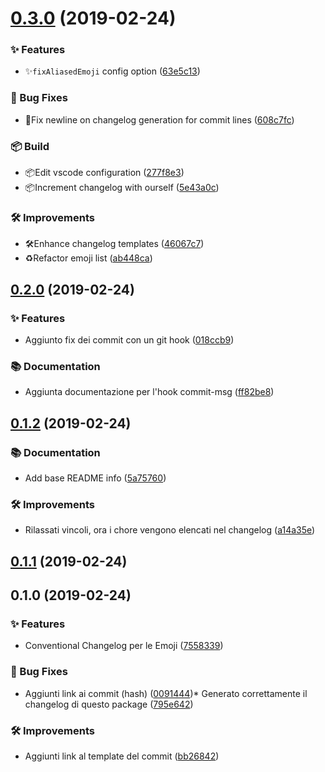 # [0.3.0](https://github.com/favoloso/conventional-changelog-emoji/compare/v0.2.0...v0.3.0) (2019-02-24)


### ✨ Features

* ✨`fixAliasedEmoji` config option ([63e5c13](https://github.com/favoloso/conventional-changelog-emoji/commit/63e5c13))


### 🐛 Bug Fixes

* 🐛Fix newline on changelog generation for commit lines ([608c7fc](https://github.com/favoloso/conventional-changelog-emoji/commit/608c7fc))


### 📦 Build

* 📦Edit vscode configuration ([277f8e3](https://github.com/favoloso/conventional-changelog-emoji/commit/277f8e3))
* 📦Increment changelog with ourself ([5e43a0c](https://github.com/favoloso/conventional-changelog-emoji/commit/5e43a0c))


### 🛠 Improvements

* 🛠Enhance changelog templates ([46067c7](https://github.com/favoloso/conventional-changelog-emoji/commit/46067c7))
* ♻️Refactor emoji list ([ab448ca](https://github.com/favoloso/conventional-changelog-emoji/commit/ab448ca))


## [0.2.0](https://github.com/favoloso/conventional-changelog-emoji/compare/v0.1.2...v0.2.0) (2019-02-24)


### ✨ Features

* Aggiunto fix dei commit con un git hook ([018ccb9](https://github.com/favoloso/conventional-changelog-emoji/commit/018ccb9))

### 📚 Documentation

* Aggiunta documentazione per l'hook commit-msg ([ff82be8](https://github.com/favoloso/conventional-changelog-emoji/commit/ff82be8))
## [0.1.2](https://github.com/favoloso/conventional-changelog-emoji/compare/v0.1.1...v0.1.2) (2019-02-24)


### 📚 Documentation

* Add base README info ([5a75760](https://github.com/favoloso/conventional-changelog-emoji/commit/5a75760))

### 🛠 Improvements

* Rilassati vincoli, ora i chore vengono elencati nel changelog ([a14a35e](https://github.com/favoloso/conventional-changelog-emoji/commit/a14a35e))
## [0.1.1](https://github.com/favoloso/conventional-changelog-emoji/compare/v0.1.0...v0.1.1) (2019-02-24)

## 0.1.0 (2019-02-24)


### ✨ Features

* Conventional Changelog per le Emoji ([7558339](https://github.com/favoloso/conventional-changelog-emoji/commit/7558339))

### 🐛 Bug Fixes

* Aggiunti link ai commit (hash) ([0091444](https://github.com/favoloso/conventional-changelog-emoji/commit/0091444))* Generato correttamente il changelog di questo package ([795e642](https://github.com/favoloso/conventional-changelog-emoji/commit/795e642))

### 🛠 Improvements

* Aggiunti link al template del commit ([bb26842](https://github.com/favoloso/conventional-changelog-emoji/commit/bb26842))
